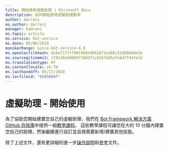 ```yaml
---
title: 開始使用虛擬助理 | Microsoft Docs
description: 如何開始使用虛擬助理範本
author: darrenj
ms.author: darrenj
manager: kamrani
ms.topic: article
ms.service: bot-service
ms.date: 05/06/2019
monikerRange: azure-bot-service-4.0
ms.openlocfilehash: dc6e7177ff06f868e96618f1edb6c31d98884e3e
ms.sourcegitcommit: 178140eb060d71803f1c6357dd5afebd7f44fe1d
ms.translationtype: HT
ms.contentlocale: zh-TW
ms.lasthandoff: 05/17/2019
ms.locfileid: "65856647"
---
```

# <a name="virtual-assistant---getting-started"></a>虛擬助理 - 開始使用

為了協助您開始建置您自己的虛擬助理，我們在 [Bot Framework 解決方案 GitHub 存放庫](https://github.com/Microsoft/botframework-solutions)中提供一組[教學課程](https://github.com/microsoft/AI/tree/master/docs#tutorials)。 這些教學課程可讓您在大約 10 分鐘內建置您自己的助理，然後繼續進行自訂並且視需要新增/建置其他技能。

除了上述文件，還有更詳細的進一步[操作說明](https://github.com/microsoft/AI/tree/master/docs#how-to)和[參考](https://github.com/microsoft/AI/tree/master/docs#reference)文件。